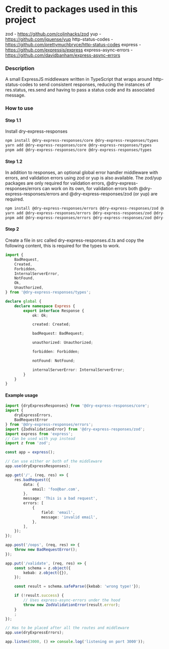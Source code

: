# Credit to packages used in this project
zod - https://github.com/colinhacks/zod
yup - https://github.com/jquense/yup
http-status-codes - https://github.com/prettymuchbryce/http-status-codes
express - https://github.com/expressjs/express
express-async-errors - https://github.com/davidbanham/express-async-errors

### Description
A small ExpressJS middleware written in TypeScript that wraps around
http-status-codes to send consistent responses, reducing the instances
of
res.status, res.send and having to pass a status code and
its associated message.

### How to use

#### Step 1.1

Install dry-express-responses

```bash
npm install @dry-express-responses/core @dry-express-responses/types
yarn add @dry-express-responses/core @dry-express-responses/types
pnpm add @dry-express-responses/core @dry-express-responses/types
```

#### Step 1.2

In addition to responses, an optional global error handler middleware
with errors, and validation errors using zod or yup is also available.
The zod/yup packages are only required for validation errors,
@dry-express-responses/errors can work on its own, for validation
errors both @dry-express-responses/errors and
@dry-express-responses/zod (or yup) are required.

```bash
npm install @dry-express-responses/errors @dry-express-responses/zod @dry-express-responses/types
yarn add @dry-express-responses/errors @dry-express-responses/zod @dry-express-responses/types
pnpm add @dry-express-responses/errors @dry-express-responses/zod @dry-express-responses/types
```

#### Step 2

Create a file in src called dry-express-responses.d.ts and copy the
following content, this is required for the types to work.

```typescript
import {
	BadRequest,
	Created,
	Forbidden,
	InternalServerError,
	NotFound,
	Ok,
	Unauthorized,
} from '@dry-express-responses/types';

declare global {
	declare namespace Express {
		export interface Response {
			ok: Ok;

			created: Created;

			badRequest: BadRequest;

			unauthorized: Unauthorized;

			forbidden: Forbidden;

			notFound: NotFound;

			internalServerError: InternalServerError;
		}
	}
}
```

#### Example usage

```typescript
import {dryExpressResponses} from '@dry-express-responses/core';
import {
	dryExpressErrors,
	BadRequestError
} from '@dry-express-responses/errors';
import {ZodValidationError} from '@dry-express-responses/zod';
import express from 'express';
// Can be used with yup instead
import z from 'zod';

const app = express();

// Can use either or both of the middleware
app.use(dryExpressResponses);

app.get('/', (req, res) => {
	res.badRequest({
		data: {
			email: 'foo@bar.com',
		},
		message: 'This is a bad request',
		errors: [
			{
				field: 'email',
				message: 'invalid email',
			},
		],
	});
});

app.post('/oops', (req, res) => {
	throw new BadRequestError();
});

app.put('/validate', (req, res) => {
	const schema = z.object({
		kebab: z.object({}),
	});

	const result = schema.safeParse({kebab: 'wrong type!'});

	if (!result.success) {
		// Uses express-async-errors under the hood
		throw new ZodValidationError(result.error);
	}
	;
});

// Has to be placed after all the routes and middleware
app.use(dryExpressErrors);

app.listen(3000, () => console.log('listening on port 3000'));
```
